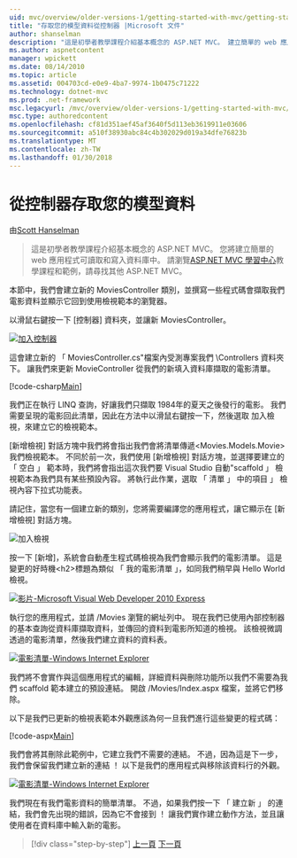 ```yaml
---
uid: mvc/overview/older-versions-1/getting-started-with-mvc/getting-started-with-mvc-part5
title: "存取您的模型資料從控制器 |Microsoft 文件"
author: shanselman
description: "這是初學者教學課程介紹基本概念的 ASP.NET MVC。 建立簡單的 web 應用程式可讀取和寫入資料庫中。"
ms.author: aspnetcontent
manager: wpickett
ms.date: 08/14/2010
ms.topic: article
ms.assetid: 004703cd-e0e9-4ba7-9974-1b0475c71222
ms.technology: dotnet-mvc
ms.prod: .net-framework
msc.legacyurl: /mvc/overview/older-versions-1/getting-started-with-mvc/getting-started-with-mvc-part5
msc.type: authoredcontent
ms.openlocfilehash: cf81d351aef45af3640f5d113eb3619911e03606
ms.sourcegitcommit: a510f38930abc84c4b302029d019a34dfe76823b
ms.translationtype: MT
ms.contentlocale: zh-TW
ms.lasthandoff: 01/30/2018
---
```

<a name="accessing-your-models-data-from-a-controller"></a>從控制器存取您的模型資料
====================
由[Scott Hanselman](https://github.com/shanselman)

> 這是初學者教學課程介紹基本概念的 ASP.NET MVC。 您將建立簡單的 web 應用程式可讀取和寫入資料庫中。 請瀏覽[ASP.NET MVC 學習中心](../../../index.md)教學課程和範例，請尋找其他 ASP.NET MVC。


本節中，我們會建立新的 MoviesController 類別，並撰寫一些程式碼會擷取我們電影資料並顯示它回到使用檢視範本的瀏覽器。

以滑鼠右鍵按一下 [控制器] 資料夾，並讓新 MoviesController。

[![加入控制器](getting-started-with-mvc-part5/_static/image2.png)](getting-started-with-mvc-part5/_static/image1.png)

這會建立新的 「 MoviesController.cs"檔案內受測專案我們 \Controllers 資料夾下。 讓我們來更新 MovieController 從我們的新填入資料庫擷取的電影清單。

[!code-csharp[Main](getting-started-with-mvc-part5/samples/sample1.cs)]

我們正在執行 LINQ 查詢，好讓我們只擷取 1984年的夏天之後發行的電影。 我們需要呈現的電影回此清單，因此在方法中以滑鼠右鍵按一下，然後選取 加入檢視，來建立它的檢視範本。

[新增檢視] 對話方塊中我們將會指出我們會將清單傳遞&lt;Movies.Models.Movie&gt;我們檢視範本。 不同於前一次，我們使用 [新增檢視] 對話方塊，並選擇要建立的 「 空白 」 範本時，我們將會指出這次我們要 Visual Studio 自動"scaffold 」 檢視範本為我們具有某些預設內容。 將執行此作業，選取 「 清單 」 中的項目 」 檢視內容下拉式功能表。

請記住，當您有一個建立新的類別，您將需要編譯您的應用程式，讓它顯示在 [新增檢視] 對話方塊。

![加入檢視](getting-started-with-mvc-part5/_static/image3.png)

按一下 [新增]，系統會自動產生程式碼檢視為我們會顯示我們的電影清單。 這是變更的好時機&lt;h2&gt;標題為類似 「 我的電影清單 」，如同我們稍早與 Hello World 檢視。

[![影片-Microsoft Visual Web Developer 2010 Express](getting-started-with-mvc-part5/_static/image5.png)](getting-started-with-mvc-part5/_static/image4.png)

執行您的應用程式，並請 /Movies 瀏覽的網址列中。 現在我們已使用內部控制器的基本查詢從資料庫擷取資料，並傳回的資料到電影所知道的檢視。 該檢視微調透過的電影清單，然後我們建立資料的資料表。

[![電影清單-Windows Internet Explorer](getting-started-with-mvc-part5/_static/image7.png)](getting-started-with-mvc-part5/_static/image6.png)

我們將不會實作與這個應用程式的編輯，詳細資料與刪除功能所以我們不需要為我們 scaffold 範本建立的預設連結。 開啟 /Movies/Index.aspx 檔案，並將它們移除。

以下是我們已更新的檢視表範本外觀應該為何一旦我們進行這些變更的程式碼：

[!code-aspx[Main](getting-started-with-mvc-part5/samples/sample2.aspx)]

我們會將其刪除此範例中，它建立我們不需要的連結。 不過，因為這是下一步，我們會保留我們建立新的連結 ！ 以下是我們的應用程式與移除該資料行的外觀。

[![電影清單-Windows Internet Explorer](getting-started-with-mvc-part5/_static/image9.png)](getting-started-with-mvc-part5/_static/image8.png)

我們現在有我們電影資料的簡單清單。 不過，如果我們按一下 「 建立新 」 的連結，我們會先出現的錯誤，因為它不會接到 ！ 讓我們實作建立動作方法，並且讓使用者在資料庫中輸入新的電影。

>[!div class="step-by-step"]
[上一頁](getting-started-with-mvc-part4.md)
[下一頁](getting-started-with-mvc-part6.md)
